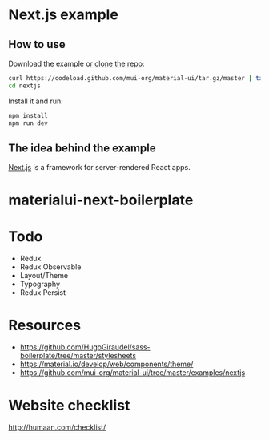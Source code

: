 # Next.js example

## How to use

Download the example [or clone the repo](https://github.com/mui-org/material-ui):

```bash
curl https://codeload.github.com/mui-org/material-ui/tar.gz/master | tar -xz --strip=2  material-ui-master/examples/nextjs
cd nextjs
```

Install it and run:

```bash
npm install
npm run dev
```

## The idea behind the example

[Next.js](https://github.com/zeit/next.js) is a framework for server-rendered React apps.
# materialui-next-boilerplate

# Todo
- Redux
- Redux Observable
- Layout/Theme
- Typography 
- Redux Persist

# Resources
* https://github.com/HugoGiraudel/sass-boilerplate/tree/master/stylesheets
* https://material.io/develop/web/components/theme/
* https://github.com/mui-org/material-ui/tree/master/examples/nextjs

# Website checklist
http://humaan.com/checklist/


